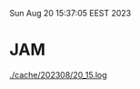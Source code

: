 Sun Aug 20 15:37:05 EEST 2023
# JAM
<a href='./cache/202308/20_15.log'>./cache/202308/20_15.log</a>
